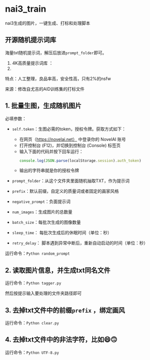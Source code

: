 #  nai3_train

nai3生成的图片，一键生成、打标和处理脚本

## 开源随机提示词库
海量txt随机提示词，解压后放进`prompt_folder`即可。

1. 4K高质量提示词库 ：
2. 
 特点：人工整理，良品率高，安全性高，只有2%的nsfw

 来源：修改自尤吉的AID训练集的打标文件
 



## 1. 批量生图，生成随机图片

必填参数：
- `self.token`：生图必需的token，授权令牌。获取方式如下：
  - 在网页（https://novelai.net） 中登录你的 NovelAI 账号
  - 打开控制台 (F12)，并切换到控制台 (Console) 标签页
  - 输入下面的代码并按下回车运行：
    ```javascript
    console.log(JSON.parse(localStorage.session).auth_token)
    ```
  - 输出的字符串就是你的授权令牌

- `prompt_folder`：从这个文件夹里面随机抽取TXT，作为提示词
- `prefix`：默认前缀，自定义的质量词或者固定的画家风格
- `negative_prompt`：负面提示词
- `num_images`：生成图片的总数量
- `batch_size`：每批次生成的图像数量
- `sleep_time`： 每批次生成后的休眠时间（单位：秒）
- `retry_delay`： 脚本遇到异常中断后，重新自动启动的时间（单位：秒）

运行命令：`Python random_prompt`

## 2. 读取图片信息，并生成txt同名文件

运行命令：`Python tagger.py`

然后按提示输入要处理的文件夹路径即可

## 3. 去掉txt文件中的前缀`prefix` ，绑定画风

运行命令：`Python clear.py`

## 4. 去掉txt文件中的非法字符，比如😄🙃

运行命令：`Python UTF-8.py`


